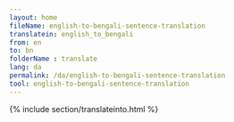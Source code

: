 ```yaml
---
layout: home
fileName: english-to-bengali-sentence-translation
translatein: english_to_bengali
from: en
to: bn
folderName : translate
lang: da
permalink: /da/english-to-bengali-sentence-translation
tool: english-to-bengali-sentence-translation
---
```

{% include section/translateinto.html %}